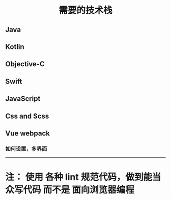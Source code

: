 # <center>需要的技术栈</center>

## Java

## Kotlin

## Objective-C

## Swift

## JavaScript

## Css and Scss

## Vue webpack
### 如何设置，多界面

------------

# 注： 使用 各种 lint 规范代码，做到能当众写代码 而不是 面向浏览器编程